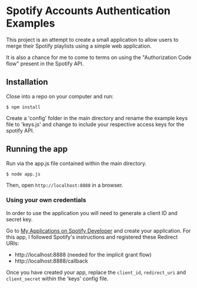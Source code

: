 # Spotify Accounts Authentication Examples

This project is an attempt to create a small application to allow users to merge their Spotify playlists using a simple web application. 

It is also a chance for me to come to terms on using the "Authorization Code flow" present in the Spotify API. 

## Installation

Close into a repo on your computer and run:

    $ npm install

Create a 'config' folder in the main directory and rename the example keys file to 'keys.js' and change to include your respective access keys for the spotify API. 

## Running the app

Run via the app.js file contained within the main directory. 

    $ node app.js

Then, open `http://localhost:8888` in a browser.

### Using your own credentials
 In order to use the application you will need to generate a client ID and secret key.

Go to [My Applications on Spotify Developer](https://developer.spotify.com/my-applications) and create your application. For this app, I followed Spotify's instructions and registered these Redirect URIs:

* http://localhost:8888 (needed for the implicit grant flow)
* http://localhost:8888/callback

Once you have created your app, replace the `client_id`, `redirect_uri` and `client_secret` within the 'keys' config file.
